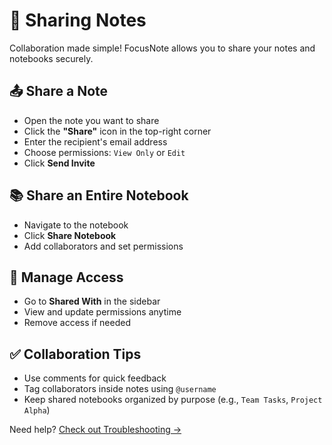 # 🤝 Sharing Notes

Collaboration made simple! FocusNote allows you to share your notes and notebooks securely.

## 📤 Share a Note

- Open the note you want to share
- Click the **"Share"** icon in the top-right corner
- Enter the recipient's email address
- Choose permissions: `View Only` or `Edit`
- Click **Send Invite**

## 📚 Share an Entire Notebook

- Navigate to the notebook
- Click **Share Notebook**
- Add collaborators and set permissions

## 🔐 Manage Access

- Go to **Shared With** in the sidebar
- View and update permissions anytime
- Remove access if needed

## ✅ Collaboration Tips

- Use comments for quick feedback
- Tag collaborators inside notes using `@username`
- Keep shared notebooks organized by purpose (e.g., `Team Tasks`, `Project Alpha`)

Need help? [Check out Troubleshooting →](troubleshooting.md)

